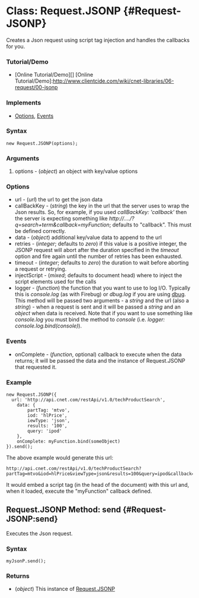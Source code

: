 Class: Request.JSONP {#Request-JSONP}
=====================

Creates a Json request using script tag injection and handles the callbacks for you.

### Tutorial/Demo

* [Online Tutorial/Demo][]
[Online Tutorial/Demo]:http://www.clientcide.com/wiki/cnet-libraries/06-request/00-jsonp

### Implements

* [Options][], [Events][]

### Syntax

	new Request.JSONP(options);

### Arguments

1. options - (*object*) an object with key/value options

### Options

* url - (*url*) the url to get the json data
* callBackKey - (*string*) the key in the url that the server uses to wrap the Json results. So, for example, if you used *callBackKey: 'callback'* then the server is expecting something like *http://..../?q=search+term&callback=myFunction*; defaults to "callback". This must be defined correctly.
* data - (*object*) additional key/value data to append to the url
* retries - (*integer*; defaults to *zero*) if this value is a positive integer, the JSONP request will abort after the duration specified in the *timeout* option and fire again until the number of retries has been exhausted.
* timeout - (*integer*; defaults to *zero*) the duration to wait before aborting a request or retrying.
* injectScript - (*mixed*; defaults to document head) where to inject the script elements used for the calls
* logger - (*function*) the function that you want to use to log I/O. Typically this is *console.log* (as with Firebug) or *dbug.log* if you are using [dbug][]. This method will be passed two arguments - a *string* and the url (also a *string*) - when a request is sent and it will be passed a *string* and an *object* when data is received. Note that if you want to use something like *console.log* you must bind the method to *console* (i.e. *logger: console.log.bind(console)*).

### Events

* onComplete - (*function*, optional) callback to execute when the data returns; it will be passed the data and the instance of Request.JSONP that requested it.

### Example

	new Request.JSONP({
	  url: 'http://api.cnet.com/restApi/v1.0/techProductSearch',
		data: {
			partTag: 'mtvo',
			iod: 'hlPrice',
			iewType: 'json',
			results: '100',
			query: 'ipod'
		},
		onComplete: myFunction.bind(someObject)
	}).send();

The above example would generate this url:

	http://api.cnet.com/restApi/v1.0/techProductSearch?partTag=mtvo&iod=hlPrice&viewType=json&results=100&query=ipod&callback=Request.JSONP.requests[0].handleResults&

It would embed a script tag (in the head of the document) with this url and, when it loaded, execute the "myFunction" callback defined.

Request.JSONP Method: send {#Request-JSONP:send}
--------------------------------------

Executes the Json request.

### Syntax

	myJsonP.send();

### Returns

* (*object*) This instance of [Request.JSONP][]

[Request.JSONP]: #Request-JSONP
[Options]: http://docs.mootools.net/Class/Class.Extras#Options
[Events]: http://docs.mootools.net/Class/Class.Extras#Events
[dbug]: http://www.mootools.net/more/docs/Core/dbug